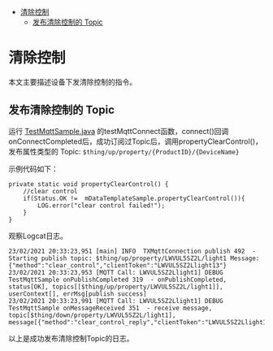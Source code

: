 * [清除控制](#清除控制)
  * [发布清除控制的 Topic  ](#发布清除控制的-Topic)

# 清除控制

本文主要描述设备下发清除控制的指令。

## 发布清除控制的 Topic 

运行 [TestMqttSample.java](../src/test/java/com/tencent/iot/explorer/device/java/core/mqtt/TestMqttSample.java) 的testMqttConnect函数，connect()回调onConnectCompleted后，成功订阅过Topic后，调用propertyClearControl()，发布属性类型的 Topic:
`$thing/up/property/{ProductID}/{DeviceName}`

示例代码如下：
```
private static void propertyClearControl() {
    //clear control
    if(Status.OK !=  mDataTemplateSample.propertyClearControl()){
        LOG.error("clear control failed!");
    }
}
```

观察Logcat日志。
```
23/02/2021 20:33:23,951 [main] INFO  TXMqttConnection publish 492  - Starting publish topic: $thing/up/property/LWVUL5SZ2L/light1 Message: {"method":"clear_control","clientToken":"LWVUL5SZ2Llight13"}
23/02/2021 20:33:23,953 [MQTT Call: LWVUL5SZ2Llight1] DEBUG TestMqttSample onPublishCompleted 319  - onPublishCompleted, status[OK], topics[[$thing/up/property/LWVUL5SZ2L/light1]],  userContext[], errMsg[publish success]
23/02/2021 20:33:23,991 [MQTT Call: LWVUL5SZ2Llight1] DEBUG TestMqttSample onMessageReceived 351  - receive message, topic[$thing/down/property/LWVUL5SZ2L/light1], message[{"method":"clear_control_reply","clientToken":"LWVUL5SZ2Llight13","code":0,"status":"success"}]
```
以上是成功发布清除控制Topic的日志。


